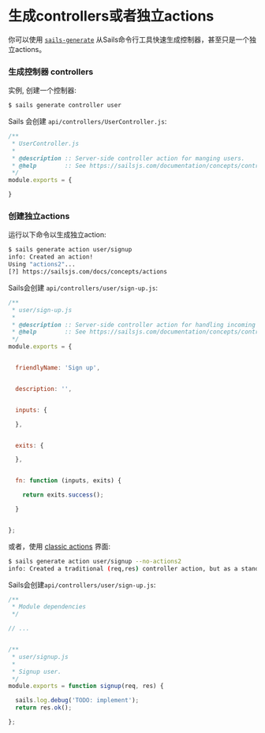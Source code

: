 # 生成controllers或者独立actions

你可以使用 [`sails-generate`](https://sailsjs.com/documentation/reference/command-line-interface/sails-generate) 从Sails命令行工具快速生成控制器，甚至只是一个独立actions。


### 生成控制器 controllers

实例, 创建一个控制器:

```sh
$ sails generate controller user
```

Sails 会创建 `api/controllers/UserController.js`:

```javascript
/**
 * UserController.js
 *
 * @description :: Server-side controller action for manging users.
 * @help        :: See https://sailsjs.com/documentation/concepts/controllers
 */
module.exports = {

}
```

### 创建独立actions

运行以下命令以生成独立action:

```sh
$ sails generate action user/signup
info: Created an action!
Using "actions2"...
[?] https://sailsjs.com/docs/concepts/actions
```

Sails会创建 `api/controllers/user/sign-up.js`:

```javascript
/**
 * user/sign-up.js
 *
 * @description :: Server-side controller action for handling incoming requests.
 * @help        :: See https://sailsjs.com/documentation/concepts/controllers
 */
module.exports = {


  friendlyName: 'Sign up',


  description: '',


  inputs: {

  },


  exits: {

  },


  fn: function (inputs, exits) {

    return exits.success();

  }


};

```


或者，使用 [classic actions](https://sailsjs.com/documentation/concepts/actions-and-controllers#?classic-actions) 界面:


```sh
$ sails generate action user/signup --no-actions2
info: Created a traditional (req,res) controller action, but as a standalone file
```

Sails会创建`api/controllers/user/sign-up.js`:

```javascript
/**
 * Module dependencies
 */

// ...


/**
 * user/signup.js
 *
 * Signup user.
 */
module.exports = function signup(req, res) {

  sails.log.debug('TODO: implement');
  return res.ok();

};
```



<docmeta name="displayName" value="Generating actions and controllers">
